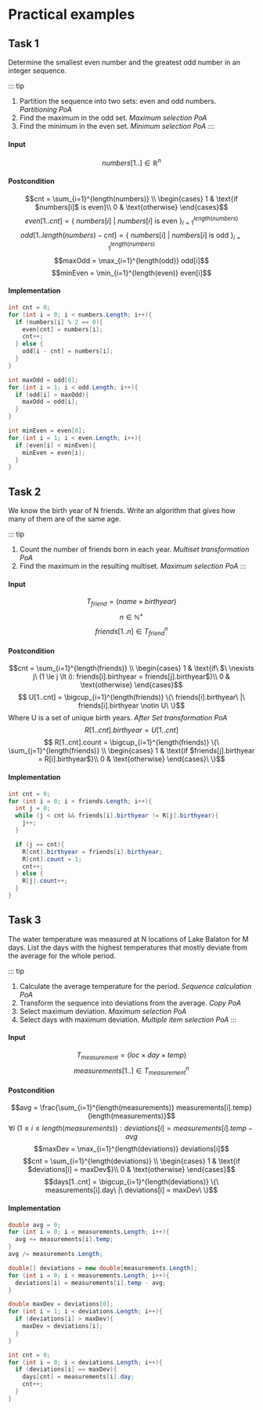 # Practical examples

## Task 1
Determine the smallest even number and the greatest odd number in an integer sequence.

::: tip
1. Partition the sequence into two sets: even and odd numbers. *Partitioning PoA*
2. Find the maximum in the odd set. *Maximum selection PoA*
3. Find the minimum in the even set. *Minimum selection PoA*
:::
#### Input
$$ numbers[1..] \in \mathbb{R}^n$$

#### Postcondition
$$cnt = \sum_{i=1}^{length(numbers)} \\
    \begin{cases}
      1 & \text{if $numbers[i]$ is even}\\
      0 & \text{otherwise}
    \end{cases}$$
$$even[1..cnt] = \{\ numbers[i]\ |\ numbers[i]\text{ is even}\ \}_{i=1}^{length(numbers)}$$
$$odd[1..length(numbers) - cnt] = \{\ numbers[i]\ |\ numbers[i]\text{ is odd}\ \}_{i=1}^{length(numbers)}$$
$$maxOdd = \max_{i=1}^{length(odd)} odd[i]$$
$$minEven = \min_{i=1}^{length(even)} even[i]$$

#### Implementation
```c#
int cnt = 0;
for (int i = 0; i < numbers.Length; i++){
  if (numbers[i] % 2 == 0){
    even[cnt] = numbers[i];
    cnt++;
  } else {
    odd[i - cnt] = numbers[i];
  }
}

int maxOdd = odd[0];
for (int i = 1; i < odd.Length; i++){
  if (odd[i] > maxOdd){
    maxOdd = odd[i];
  }
}

int minEven = even[0];
for (int i = 1; i < even.Length; i++){
  if (even[i] < minEven){
    minEven = even[i];
  }
}
```
## Task 2
We know the birth year of N friends. Write an algorithm that gives how many of them are of the same age.

::: tip
1. Count the number of friends born in each year. *Multiset transformation PoA*
2. Find the maximum in the resulting multiset. *Maximum selection PoA*
:::

#### Input
$$ T_{friend} = (name \times birthyear) $$
$$ n \in \mathbb{N}^+ $$
$$ friends[1..n] \in T_{friend}^n$$

#### Postcondition
$$cnt = \sum_{i=1}^{length(friends)} \\
    \begin{cases}
      1 & \text{if\ $\ \nexists j\ (1 \le j \lt i): friends[i].birthyear = friends[j].birthyear$}\\
      0 & \text{otherwise}
    \end{cases}$$
$$ U[1..cnt] = \bigcup_{i=1}^{length(friends)} \{\ friends[i].birthyear\ |\ friends[i].birthyear \notin U\ \}$$
Where U is a set of unique birth years. *After Set transformation PoA*
$$ R[1..cnt].birthyear = U[1..cnt]$$
$$ R[1..cnt].count = \bigcup_{i=1}^{length(friends)} \{\ \sum_{j=1}^{length(friends)} \\
    \begin{cases}
      1 & \text{if $friends[j].birthyear = R[i].birthyear$}\\
      0 & \text{otherwise}
    \end{cases}\ \}$$

#### Implementation
```c#
int cnt = 0;
for (int i = 0; i < friends.Length; i++){
  int j = 0;
  while (j < cnt && friends[i].birthyear != R[j].birthyear){
    j++;
  }

  if (j == cnt){
    R[cnt].birthyear = friends[i].birthyear;
    R[cnt].count = 1;
    cnt++;
  } else {
    R[j].count++;
  }
}
```

## Task 3
The water temperature was measured at N locations of Lake Balaton for M days. List the days with the
highest temperatures that mostly deviate from the average for the whole period.

::: tip
1. Calculate the average temperature for the period. *Sequence calculation PoA*
2. Transform the sequence into deviations from the average. *Copy PoA*
3. Select maximum deviation. *Maximum selection PoA*
4. Select days with maximum deviation. *Multiple item selection PoA*
:::

#### Input
$$ T_{measurement} = (loc \times day \times temp) $$
$$ measurements[1..] \in T_{measurement}^{n}$$

#### Postcondition
$$avg = \frac{\sum_{i=1}^{length(measurements)} measurements[i].temp}{length(measurements)}$$
$$\forall i\ (1 \le i \le length(measurements)): deviations[i] = measurements[i].temp - avg$$
$$maxDev = \max_{i=1}^{length(deviations)} deviations[i]$$
$$cnt = \sum_{i=1}^{length(deviations)} \\
    \begin{cases}
      1 & \text{if $deviations[i] = maxDev$}\\
      0 & \text{otherwise}
    \end{cases}$$
$$days[1..cnt] = \bigcup_{i=1}^{length(deviations)} \{\ measurements[i].day\ |\ deviations[i] = maxDev\ \}$$


#### Implementation
```c#
double avg = 0;
for (int i = 0; i < measurements.Length; i++){
  avg += measurements[i].temp;
}
avg /= measurements.Length;

double[] deviations = new double[measurements.Length];
for (int i = 0; i < measurements.Length; i++){
  deviations[i] = measurements[i].temp - avg;
}

double maxDev = deviations[0];
for (int i = 1; i < deviations.Length; i++){
  if (deviations[i] > maxDev){
    maxDev = deviations[i];
  }
}

int cnt = 0;
for (int i = 0; i < deviations.Length; i++){
  if (deviations[i] == maxDev){
    days[cnt] = measurements[i].day;
    cnt++;
  }
}
```

